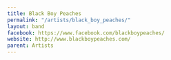 ```yaml
---
title: Black Boy Peaches
permalink: "/artists/black_boy_peaches/"
layout: band
facebook: https://www.facebook.com/blackboypeaches/
website: http://www.blackboypeaches.com/
parent: Artists
---
```


